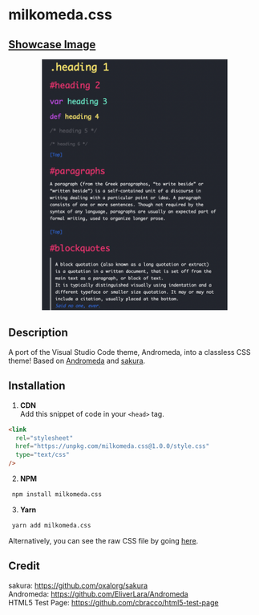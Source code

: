 # milkomeda.css

## [Showcase Image](https://y-arjun-y.github.io/milkomeda.css/)

<div align="center">
<img src="milkomeda.png" height="500px">  
</div>

## Description

A port of the Visual Studio Code theme, Andromeda, into a classless CSS theme! Based on [Andromeda](https://github.com/EliverLara/Andromeda) and [sakura](https://github.com/oxalorg/sakura).

## Installation

1. **CDN**  
   Add this snippet of code in your `<head>` tag.

```html
<link
  rel="stylesheet"
  href="https://unpkg.com/milkomeda.css@1.0.0/style.css"
  type="text/css"
/>
```

2. **NPM**

```bash
 npm install milkomeda.css
```

3. **Yarn**

```bash
 yarn add milkomeda.css
```

Alternatively, you can see the raw CSS file by going [here](https://raw.githubusercontent.com/y-arjun-y/milkomeda.css/main/style.css).

## Credit

sakura: https://github.com/oxalorg/sakura  
Andromeda: https://github.com/EliverLara/Andromeda  
HTML5 Test Page: https://github.com/cbracco/html5-test-page
